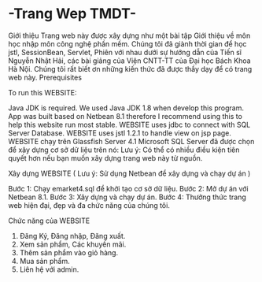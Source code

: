 # -Trang Wep TMDT-
Giới thiệu
Trang web này được xây dựng như một bài tập Giới thiệu về môn học nhập môn công nghệ phần mềm. Chúng tôi đã giành thời gian để học jstl, SessionBean, Servlet, Phiên với nhau dưới sự hướng dẫn của Tiến sĩ Nguyễn Nhật Hải, các bài giảng của Viện CNTT-TT của Đại học Bách Khoa Hà Nội. Chúng tôi rất biết ơn những kiến thức đã được thầy dạy để có trang web này.
Prerequisites

To run this WEBSITE:

Java JDK is required. We used Java JDK 1.8 when develop this program.
 App was built based on Netbean 8.1 therefore I recommend using this to help this website run most stable.
WEBSITE uses jdbc to connect with SQL Server Database.
WEBSITE uses jstl 1.2.1 to handle view on jsp page.
WEBSITE chạy trên Glassfish Server 4.1
Microsoft SQL Server đã được chọn để xây dựng cơ sở dữ liệu trên nó:
Lưu ý: Có thể có nhiều điều kiện tiên quyết hơn nếu bạn muốn xây dựng trang web này từ nguồn.

Xây dựng WEBSITE ( Lưu ý: Sử dụng Netbean để xây dựng và chạy dự án )

Bước 1: Chạy emarket4.sql để khởi tạo cơ sở dữ liệu.
Bước 2: Mở dự án với Netbean 8.1. 
Bước 3: Xây dựng và chạy dự án. 
Bước 4: Thưởng thức trang web hiện đại, đẹp và đa chức năng của chúng tôi.

Chức năng của WEBSITE

1. Đăng Ký, Đăng nhập, Đăng xuất.
2. Xem sản phẩm, Các khuyến mãi.
3. Thêm sản phẩm vào giỏ hàng.
4. Mua sản phẩm.
5. Liên hệ với admin.
